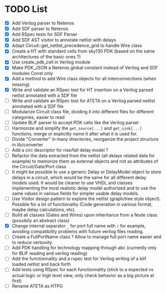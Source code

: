 # TODO List

- [x] Add Verilog parser to Netenos
- [x] Add SDF parser to Netenos
- [x] Add RSpec tests for SDF Parser
- [x] Add SDF AST visitor to annotate netlist with delays
- [x] Adapt Circuit::get_netlist_precedence_grid to handle Wire class
- [x] Create a HT with standard cells from sky130 PDK (based on the same architectures of the basic ones ?)
- [x] Use create_pdk_cell in Verilog module 
- [x] Make PDK_JSON a Netenos global constant instead of Verilog and SDF modules Const only
- [x] Add a method to add Wire class objects for all interconnections (when missing) 
- [x] Write and validate an RSpec test for HT insertion on a Verilog parsed netlist annotated with a SDF file
- [ ] Write and validate an RSpec test for ATETA on a Verilog parsed netlist annotated with a SDF file
- [ ] Modularize Circuit class file, dividing it into different files for different categories, easier to read  
- [ ] Update BLIF parser to accept PDK cells like the Verilog parser
- [ ] Harmonize and simplify the `get_source[...]` and `get_sink[...]` functions, merge or explicitly name it after what it is used for.
- [ ] Divide "Converter" in many directories, reorganize the project structure in lib/converter
- [ ] Add a circ descriptor for rise/fall delay model ?
- [ ] Refactor the data extracted from the netlist (all delays related data for example) to memorize them as external objects and not as attributes of the Circuit/Gate/Port class
- [ ] It might be possible to use a generic Delay or DelayModel object to store delays in a circuit, which would be the same for all different delay models used. It would be cleaner to use VHDL and classes implementing the most realistic delay model authorized and to use the same values in various fields for simpler usable delay models. 
- [ ] Use Visitor design pattern to explore the netlist (graph/tree style object). Possible for a lot of functionality (Code generation in various format, maybe delay calculations, etc).
- [ ] Build all classes (Gates and Wires) upon inheritance from a Node class (possibily an abstract class)
- [x] Change internal separator `_` for port full name with `/` for example, avoiding compatibility problems with future verilog files reading.   
- [ ] Create a FullPortName class ? Allow to manage full port name easier and to reduce verbosity
- [ ] Add PDK handling for technology mapping through abc (currently only for BLIF reading and verilog reading) 
- [ ] Add the functionnality and a rspec test for Verilog writing of a blif loaded netlist and back forth
- [ ] Add tests using RSpec for each functionnality (stick to a expected vs actual logic or high level view, only check behavior as a big picture at first) 
- [ ] Rename ATETA as HTPG